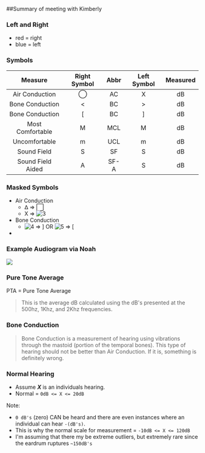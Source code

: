 ##Summary of meeting with Kimberly

### Left and Right

- red = right
- blue = left

### Symbols

Measure           | Right Symbol | Abbr | Left Symbol | Measured
:----------------:|:------------:|:----:|:-----------:|:--------:
Air Conduction    | &#8413;      |  AC  |      X      |   dB
Bone Conduction   | <            |  BC  |      >      |   dB
Bone Conduction   | [            |  BC  |      ]      |   dB
Most Comfortable  | M            |  MCL |      M      |   dB
Uncomfortable     | m            |  UCL |      m      |   dB
Sound Field       | S            |  SF  |      S      |   dB
Sound Field Aided | A            | SF-A |      S      |   dB

### Masked Symbols
- Air Conduction 
    -  &#5123; => &#8414;
    -  X => ![3]
- Bone Conduction
    -  ![4] => ] OR ![5] => [
-  

### Example Audiogram via Noah

![](http://f.cl.ly/items/0J1D0Z223j2I2D0c1d3q/audiogram.png)

### Pure Tone Average

PTA = Pure Tone Average

> This is the average dB calculated using the dB's presented at the 500hz, 1Khz, and 2Khz frequencies.

### Bone Conduction

> Bone Conduction is a measurement of hearing using vibrations through the mastoid (portion of the temporal bones). This type of hearing should not be better than Air Conduction. If it is, something is definitely wrong.

### Normal Hearing

- Assume  ___X___ is an individuals hearing.
- Normal = `0dB <= X <= 20dB`

Note:

- `0 dB's` (zero) CAN be heard and there are even instances where an individual can hear `-(dB's)`. 
- This is why the normal scale for measurement = `-10dB <= X <= 120dB`
- I'm assuming that there my be extreme outliers, but extremely rare since the eardrum ruptures `~150dB's`

[1]: http://f.cl.ly/items/2e1y220R3c3k1H1K2146/triangle.png "Triangle"
[2]: http://f.cl.ly/items/451w3J2s2c1r0Q0D441V/changes.9.1.14.png "Circle"
[3]: http://f.cl.ly/items/2f0Y2g1Y411Q3y3Y0r1L/square.gif "Square"
[4]: http://f.cl.ly/items/0d1S3T2M2y213n0X0R24/left_angle.jpg "Left Angle"
[5]: http://f.cl.ly/items/0f1U0c1z3h2P1b2X2z0y/right_angle.png "Right Angle"
